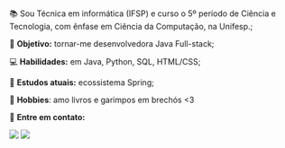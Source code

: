 
:books: Sou Técnica em informática (IFSP) e curso o 5º período de Ciência e Tecnologia, com ênfase em Ciência da Computação, na Unifesp.;

🚀 **Objetivo:** tornar-me desenvolvedora Java Full-stack;

💻 **Habilidades:** em Java, Python, SQL, HTML/CSS;

🧐 **Estudos atuais:** ecossistema Spring;

💬 **Hobbies**: amo livros e garimpos em brechós <3 

💌 **Entre em contato:**

<div>
  <a href = "mailto:zamindb@gmail.com"><img src="https://img.shields.io/badge/-Gmail-%23333?style=for-the-badge&color=red&logo=gmail&logoColor=white" target="_blank"></a>
  <a href = "https://www.linkedin.com/in/yasmindeodato/"><img src="https://img.shields.io/badge/-LinkedIn-%230077B5?style=for-the-badge&logo=linkedin&logoColor=white" target="_blank"></a>
</div>
